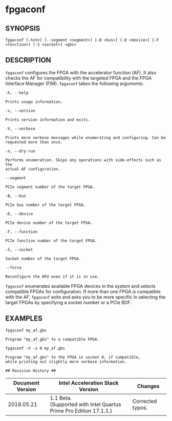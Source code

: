 # fpgaconf #

## SYNOPSIS ##

`fpgaconf [-hvVn] [--segment <segment>] [-B <bus>] [-D <device>] [-F <function>] [-S <socket>] <gbs>`

## DESCRIPTION ##

```fpgaconf``` configures the FPGA with the accelerator function (AF). It also checks the AF for compatibility with 
the targeted FPGA and the FPGA Interface Manager (FIM). ```fpgaconf``` takes the following arguments: 

`-h, --help`

	Prints usage information.

`-v, --version`

	Prints version information and exits.

`-V, --verbose`

	Prints more verbose messages while enumerating and configuring. Can be
	requested more than once.

`-n, --dry-run`

	Performs enumeration. Skips any operations with side-effects such as the
	actual AF configuration. 

`--segment`

	PCIe segment number of the target FPGA.

`-B, --bus`

	PCIe bus number of the target FPGA.

`-D, --device`

	PCIe device number of the target FPGA. 

`-F, --function`

	PCIe function number of the target FPGA.

`-S, --socket`

	Socket number of the target FPGA.

`--force`

	Reconfigure the AFU even if it is in use.

```fpgaconf``` enumerates available FPGA devices in the system and selects
compatible FPGAs for configuration. If more than one FPGA is
compatible with the AF, ```fpgaconf``` exits and asks you to be
more specific in selecting the target FPGAs by specifying a
socket number or a PCIe BDF.

## EXAMPLES ##

`fpgaconf my_af.gbs`

	Program "my_af.gbs" to a compatible FPGA.

`fpgaconf -V -s 0 my_af.gbs`

	Program "my_af.gbs" to the FPGA in socket 0, if compatible,
	while printing out slightly more verbose information.
	
	## Revision History ##

 | Document Version |  Intel Acceleration Stack Version  | Changes  |
 | ---------------- |------------------------------------|----------|
 |2018.05.21 | 1.1 Beta. <br>(Supported with Intel Quartus Prime Pro Edition 17.1.1.) | Corrected typos. |
